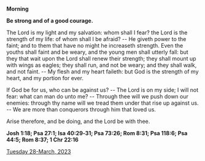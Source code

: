 **Morning**

**Be strong and of a good courage.**
 
The Lord is my light and my salvation: whom shall I fear? the Lord is the strength of my life: of whom shall I be afraid? -- He giveth power to the faint; and to them that have no might he increaseth strength. Even the youths shall faint and be weary, and the young men shall utterly fall: but they that wait upon the Lord shall renew their strength; they shall mount up with wings as eagles; they shall run, and not be weary; and they shall walk, and not faint. -- My flesh and my heart faileth: but God is the strength of my heart, and my portion for ever.
 
If God be for us, who can be against us? -- The Lord is on my side; I will not fear: what can man do unto me? -- Through thee will we push down our enemies: through thy name will we tread them under that rise up against us. -- We are more than conquerors through him that loved us.
 
Arise therefore, and be doing, and the Lord be with thee.  

**Josh 1:18; Psa 27:1; Isa 40:29‑31; Psa 73:26; Rom 8:31; Psa 118:6; Psa 44:5; Rom 8:37; 1 Chr 22:16**

[Tuesday 28-March, 2023](https://t.me/daily_light)
